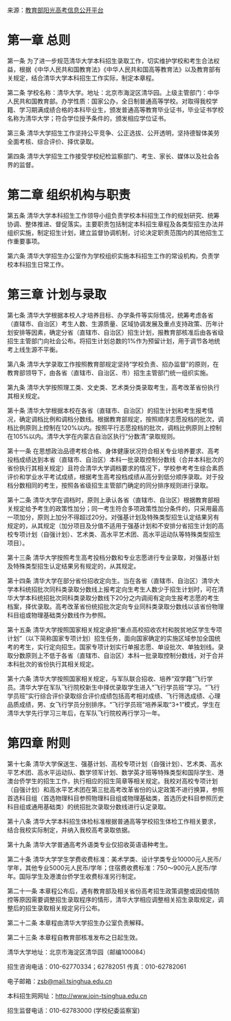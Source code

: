 来源：[教育部阳光高考信息公开平台](https://gaokao.chsi.com.cn/zsgs/zhangcheng/listVerifedZszc--infoId-3748263904,method-view,schId-3.dhtml)

# 第一章 总则

第一条 为了进一步规范清华大学本科招生录取工作，切实维护学校和考生合法权益，根据《中华人民共和国教育法》《中华人民共和国高等教育法》以及教育部有关规定，结合清华大学本科招生工作实际，制定本章程。

第二条 学校名称：清华大学。地址：北京市海淀区清华园。上级主管部门：中华人民共和国教育部。办学性质：国家公办，全日制普通高等学校。对取得我校学籍、学习期满成绩合格的本科毕业生，颁发普通高等教育毕业证书，毕业证书学校名称为清华大学；符合学位授予条件的，颁发相应学位证书。

第三条 清华大学招生工作坚持公平竞争、公正选拔、公开透明，坚持德智体美劳全面考核、综合评价、择优录取。

第四条 清华大学招生工作接受学校纪检监察部门、考生、家长、媒体以及社会各界的监督。

# 第二章 组织机构与职责

第五条 清华大学本科招生工作领导小组负责学校本科招生工作的规划研究、统筹协调、整体推进、督促落实。主要职责包括制定本科招生章程及各类型招生办法并组织实施，制定招生计划，建立监督协调机制，讨论决定职责范围内的其他招生工作重要事项。

第六条 清华大学招生办公室作为学校组织实施本科招生工作的常设机构，负责学校本科招生日常工作。

# 第三章 计划与录取

第七条 清华大学根据本校人才培养目标、办学条件等实际情况，统筹考虑各省（直辖市、自治区）考生人数、生源质量、区域协调发展及重点支持政策、历年计划安排等因素，确定分省（直辖市、自治区）招生计划，报教育部核准后由各省级招生主管部门向社会公布。将招生计划总数的1%作为预留计划，用于调节各地统考上线生源不平衡。

第八条 清华大学录取工作按照教育部规定坚持“学校负责、招办监督”的原则，在教育部领导下，由各省（直辖市、自治区、市）招生主管部门统一组织实施。

第九条 清华大学按照理工类、文史类、艺术类分类录取考生，高考改革省份执行其相关规定。

第十条 清华大学根据本校在各省（直辖市、自治区）的招生计划和考生报考情况，确定调档比例和调档分数线。根据教育部规定，按照顺序志愿投档的批次，调档比例原则上控制在120%以内。按照平行志愿投档的批次，调档比例原则上控制在105%以内。清华大学在内蒙古自治区执行“分数清”录取规则。

第十一条 在思想政治品德考核合格、身体健康状况符合相关专业培养要求、高考投档成绩达到本省（直辖市、自治区）本科一批录取控制分数线（合并本科批次的省份执行其相关规定）且符合清华大学调档要求的情况下，学校参考考生综合素质评价和学业水平考试成绩，根据考生高考投档成绩从高分到低分顺序录取。对于投档分数相同的考生，按照各省级招生主管部门确定的同分排序规则进行录取。

第十二条 清华大学在调档时，原则上承认各省（直辖市、自治区）根据教育部相关规定给予考生的政策性加分；同一考生符合多项政策性加分条件的，只采用最高一项加分，原则上加分不得超过20分。对强基计划及特殊类型招生认定结果另有规定的，从其规定（加分项目及分值不适用于强基计划和不安排分省招生计划的高校专项计划（自强计划）、艺术类、高水平艺术团、高水平运动队等特殊类型招生项目）。

第十三条 清华大学按照考生高考投档分数和专业志愿进行专业录取，对强基计划及特殊类型招生认定结果另有规定的，从其规定。

第十四条 清华大学在部分省份招收定向生。当在各省（直辖市、自治区）清华大学本科统招批次同科类录取分数线上报考定向生考生人数少于招生计划时，可在清华大学本科统招批次同科类录取分数线下20分之内调阅有定向生报考志愿的考生档案，择优录取。高考改革省份统招批次定向专业同科类录取分数线以该省份物理科目组或物理基础类分数线作为参照。

第十五条 清华大学按照国家相关规定承担“重点高校招收农村和脱贫地区学生专项计划”（以下简称国家专项计划）招生任务，面向国家确定的实施区域参加全国统考的考生，实行定向招生。国家专项计划实行单报志愿、单设批次、单独划线。录取分数原则上不低于各省（直辖市、自治区）本科一批录取控制分数线，对于合并本科批次的省份执行其相关规定。

第十六条 清华大学按照国家相关规定，与军队联合招收、培养“双学籍”飞行学员。清华大学在军队飞行院校新生中择优录取学生进入“飞行学员班”学习。“飞行学员班”实行综合评价录取综合评价成绩包括高考相对成绩、飞行筛选成绩、心理品质成绩，男、女飞行学员分别排序。“飞行学员班”培养采取“3+1”模式，学生在清华大学先行学习三年后，在军队飞行院校再行学习一年。

# 第四章 附则

第十七条 清华大学保送生、强基计划、高校专项计划（自强计划）、艺术类、高水平艺术团、高水平运动队、数学领军计划、数学英才班等特殊类型和国际学生、港澳台侨学生的招生工作，执行相应的招生简章等相关规定。我校对高校专项计划（自强计划）和高水平艺术团在第三批高考改革省份的认定政策不进行换算，参照首选科目组（首选物理科目参照物理科目组或物理基础类，首选历史科目参照历史科目组或通用基础类）的统招批次录取分数线进行认定录取。

第十八条 清华大学本科招生体检标准根据普通高等学校招生体检工作相关要求，结合我校实际制定，并纳入我校高考录取依据。

第十九条 清华大学普通高考外语类专业仅招收英语语种考生。

第二十条 清华大学学生学费收费标准：美术学类、设计学类专业10000元人民币/学年，其他专业5000元人民币/学年；住宿费收费标准：750～900元人民币/学年。国际学生及港澳台侨学生收费标准另行制定。

第二十一条 本章程公布后，遇有教育部及相关省份高考招生政策调整或因疫情防控等原因需要调整招生录取程序的情形，清华大学相应调整相关招生录取规定，调整后的招生录取相关规定另行公布。

第二十二条 本章程由清华大学招生办公室负责解释。

第二十三条 本章程自教育部核准发布之日起生效。

清华大学地址：北京市海淀区清华园（邮编100084）

招生咨询电话：010-62770334；62782051 传真：010-62782061

电子邮箱：zsb@mail.tsinghua.edu.cn

本科招生网网址：http://www.join-tsinghua.edu.cn

招生监督电话：010-62783000 (学校纪委监察室)